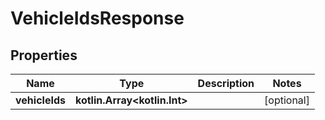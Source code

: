 
# VehicleIdsResponse

## Properties
Name | Type | Description | Notes
------------ | ------------- | ------------- | -------------
**vehicleIds** | **kotlin.Array&lt;kotlin.Int&gt;** |  |  [optional]



